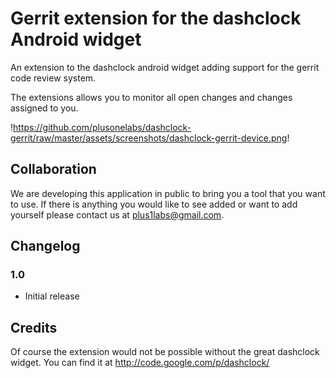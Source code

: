 # Gerrit extension for the dashclock Android widget

An extension to the dashclock android widget adding support for the gerrit code review system.

The extensions allows you to monitor all open changes and changes assigned to you.

!https://github.com/plusonelabs/dashclock-gerrit/raw/master/assets/screenshots/dashclock-gerrit-device.png!

## Collaboration

We are developing this application in public to bring you a tool that you want to use. If there is anything you would like to see added or want to add yourself please contact us at plus1labs@gmail.com.

## Changelog

### 1.0

* Initial release

## Credits

Of course the extension would not be possible without the great dashclock widget. You can find it at http://code.google.com/p/dashclock/